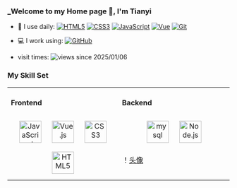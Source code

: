 <link rel="stylesheet" type="text/css" href="./beautiful.css">

### _Welcome to my Home page 👋, I'm Tianyi

- 🚀 I use daily:
  [![HTML5](http://118.178.232.152:8001/blogs/svg/html5.svg)]()
  [![CSS3](http://118.178.232.152:8001/blogs/svg/css3.svg)]()
  [![JavaScript](http://118.178.232.152:8001/blogs/svg/javascript.svg)]()
  [![Vue](http://118.178.232.152:8001/blogs/svg/vuejs.svg)]()
  [![Git](http://118.178.232.152:8001/blogs/svg/git.svg)]()
  
- 💻  I work using:
  [![GitHub](http://118.178.232.152:8001/blogs/svg/github.svg)]()

 - visit times: ![views since 2025/01/06](https://komarev.com/ghpvc/?username=TianyiZheng0409&color=5865f2)
### My Skill Set
<table><tr><td valign="top" width="50%">

#### Frontend
<div align="center">
<img style="margin: 10px" src="http://118.178.232.152:8001/blogs/svg/js_logo.svg" alt="JavaScript" height="50" />
<img style="margin: 10px" src="http://118.178.232.152:8001/blogs/svg/vuejs_logo.svg" alt="Vue.js" height="50" />
<img style="margin: 10px" src="http://118.178.232.152:8001/blogs/svg/css_logo.svg" alt="CSS3" height="50" />
<img style="margin: 10px" src="http://118.178.232.152:8001/blogs/svg/html_logo.svg" alt="HTML5" height="50" />
</div>

</td>
<td valign="top" width="50%">

#### Backend
<div align="center">
<img style="margin: 10px" src="http://118.178.232.152:8001/blogs/svg/mysql_logo.svg" alt="mysql" height="50" />
<img style="margin: 10px" src="http://118.178.232.152:8001/blogs/svg/node_logo.svg" alt="Node.js" height="50" />
</div>

！[头像](image/头像.jpg)
